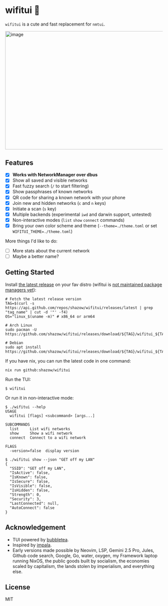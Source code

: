 # wifitui 🫣

`wifitui` is a cute and fast replacement for `nmtui`.

<img width="821.5" height="378.5" alt="image" src="https://github.com/user-attachments/assets/12c796b1-cefa-49ba-8be4-7abfb4bc8fa2" />

## Features

- [x] **Works with NetworkManager over dbus**
- [x] Show all saved and visible networks
- [x] Fast fuzzy search (`/` to start filtering)
- [x] Show passphrases of known networks
- [x] QR code for sharing a known network with your phone
- [x] Join new and hidden networks (`c` and `n` keys)
- [x] Initiate a scan (`s` key)
- [x] Multiple backends (experimental `iwd` and darwin support, untested)
- [x] Non-interactive modes (`list` `show` `connect` commands)
- [x] Bring your own color scheme and theme (`--theme=./theme.toml` or set `WIFITUI_THEME=./theme.toml`)

More things I'd like to do:
- [ ] More stats about the current network
- [ ] Maybe a better name?

## Getting Started

Install [the latest release](https://github.com/shazow/wifitui/releases/) on your fav distro (wifitui is [not maintained package managers yet](https://github.com/shazow/wifitui/issues/48)):

```shell
# Fetch the latest release version
TAG=$(curl -s https://api.github.com/repos/shazow/wifitui/releases/latest | grep "tag_name" | cut -d '"' -f4)
OS="linux_$(uname -m)" # x86_64 or arm64

# Arch Linux
sudo pacman -U https://github.com/shazow/wifitui/releases/download/${TAG}/wifitui_${TAG}_${OS}.pkg.tar.zst

# Debian
sudo apt install https://github.com/shazow/wifitui/releases/download/${TAG}/wifitui_${TAG}_${OS}.deb
```


If you have nix, you can run the latest code in one command:

```
nix run github:shazow/wifitui
```

Run the TUI:

```
$ wifitui
```

Or run it in non-interactive mode:

```console
$ ./wifitui --help
USAGE
  wifitui [flags] <subcommand> [args...]

SUBCOMMANDS
  list     List wifi networks
  show     Show a wifi network
  connect  Connect to a wifi network

FLAGS
  -version=false  display version

$ ./wifitui show --json "GET off my LAN"
{
  "SSID": "GET off my LAN",
  "IsActive": false,
  "IsKnown": false,
  "IsSecure": false,
  "IsVisible": false,
  "IsHidden": false,
  "Strength": 0,
  "Security": 3,
  "LastConnected": null,
  "AutoConnect": false
}
```

## Acknowledgement

- TUI powered by [bubbletea](https://github.com/charmbracelet/bubbletea).
- Inspired by [impala](https://github.com/pythops/impala).
- Early versions made possible by Neovim, LSP, Gemini 2.5 Pro, Jules, Github code search, Google, Go, water, oxygen, my Framework laptop running NixOS, the public goods built by socialism, the economies scaled by capitalism, the lands stolen by imperialism, and everything else.

## License

MIT
